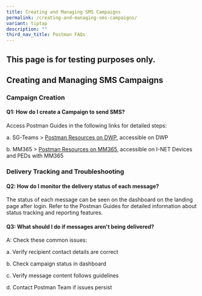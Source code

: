 ```yaml
---
title: Creating and Managing SMS Campaigns
permalink: /creating-and-managing-sms-campaigns/
variant: tiptap
description: ""
third_nav_title: Postman FAQs
---
```

<h2>This page is for testing purposes only.</h2>
<h2>Creating and Managing SMS Campaigns</h2>
<h3>Campaign Creation</h3>
<h4>Q1: How do I create a Campaign to send SMS?</h4>
<p>Access Postman Guides in the following links for detailed steps:</p>
<p>a. SG-Teams &gt; <a href="https://gccprod.sharepoint.com/sites/MINDEF-Postman-MST/Shared%20Documents/Forms/AllItems.aspx?csf=1&amp;web=1&amp;e=H4YJfo&amp;CID=d8b8443e%2D22a2%2D4f34%2D993b%2D97cf5ce9b3eb&amp;FolderCTID=0x012000F75EE8D27EC07D4FB6C440D9133434C9&amp;id=%2Fsites%2FMINDEF%2DPostman%2DMST%2FShared%20Documents%2FGeneral" rel="noopener nofollow" target="_blank">Postman Resources on DWP</a>,
accessible on DWP</p>
<p>b. MM365 &gt; <a href="https://defencesg.sharepoint.com/:f:/r/teams/PostmanonMM365/Shared%20Documents/General?csf=1&amp;web=1&amp;e=V9Y6UN" rel="noopener nofollow" target="_blank">Postman Resources on MM365</a>,
accessible on I-NET Devices and PEDs with MM365</p>
<h3>Delivery Tracking and Troubleshooting</h3>
<h4>Q2: How do I monitor the delivery status of each message?</h4>
<p>The status of each message can be seen on the dashboard on the landing
page after login. Refer to the Postman Guides for detailed information
about status tracking and reporting features.</p>
<h4>Q3: What should I do if messages aren't being delivered?</h4>
<p>A: Check these common issues:</p>
<p>a. Verify recipient contact details are correct</p>
<p>b. Check campaign status in dashboard</p>
<p>c. Verify message content follows guidelines</p>
<p>d. Contact Postman Team if issues persist</p>
<p></p>
<p></p>